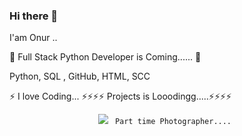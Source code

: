 ### Hi there 👋 

I'am Onur .. 

🌱 Full Stack Python Developer is Coming...... 🌱





Python, SQL ,   GitHub,   HTML,     SCC

 
⚡ I love Coding...
⚡⚡⚡⚡  Projects is Looodingg.....⚡⚡⚡⚡

<p align="center"> <img src="https://github.com/mayankchaudhary26/Cool-Readme-ideas/blob/master/data/night%20code.gif" />
<img align="center" 
  
 
     

     
     Part time Photographer.... 
  














